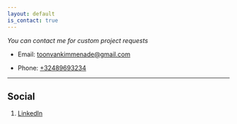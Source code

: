 ```yaml
---
layout: default
is_contact: true
---
```


*You can contact me for custom project requests*

* Email: [toonvankimmenade@gmail.com](toonvankimmenade@gmail.com)

* Phone: [+32489693234](tel:+32489693234)

---

## Social

1. [LinkedIn](https://be.linkedin.com/in/toonvank)
